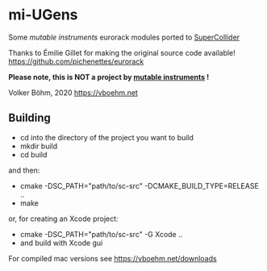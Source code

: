 # mi-UGens

Some *mutable instruments* eurorack modules ported to [SuperCollider](https://supercollider.github.io/)

Thanks to Émilie Gillet for making the original source code available!
https://github.com/pichenettes/eurorack

**Please note, this is NOT a project by [mutable instruments](https://mutable-instruments.net/) !**



Volker Böhm, 2020
https://vboehm.net



## Building

- cd into the directory of the project you want to build
- mkdir build
- cd build

and then:

- cmake -DSC_PATH="path/to/sc-src" -DCMAKE_BUILD_TYPE=RELEASE ..
- make

or, for creating an Xcode project:

- cmake -DSC_PATH="path/to/sc-src" -G Xcode ..
- and build with Xcode gui



For compiled mac versions see https://vboehm.net/downloads